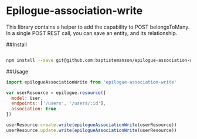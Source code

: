 # Epilogue-association-write


This library contains a helper to add the capability to POST belongsToMany.
In a single POST REST call, you can save an entity, and its relationship.

##Install

```bash

npm install --save git@github.com:baptistemanson/epilogue-association-write.git
```

##Usage


```javascript
import epilogueAssociationWrite from 'epilogue-association-write'

var userResource = epilogue.resource({
  model: User,
  endpoints: ['/users', '/users/:id'],
  association: true
})

userResource.create.write(epilogueAssociationWrite(userResource))
userResource.update.write(epilogueAssociationWrite(userResource))
```